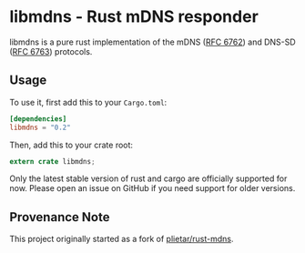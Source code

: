 # libmdns - Rust mDNS responder

libmdns is a pure rust implementation of the mDNS ([RFC 6762]) and DNS-SD ([RFC 6763]) protocols.

[RFC 6762]: https://tools.ietf.org/html/rfc6762
[RFC 6763]: https://tools.ietf.org/html/rfc6763

## Usage

To use it, first add this to your `Cargo.toml`:

```toml
[dependencies]
libmdns = "0.2"
```

Then, add this to your crate root:

```rust
extern crate libmdns;
```

Only the latest stable version of rust and cargo are officially supported for now.
Please open an issue on GitHub if you need support for older versions.

## Provenance Note
This project originally started as a fork of [plietar/rust-mdns](https://github.com/plietar/rust-mdns).
